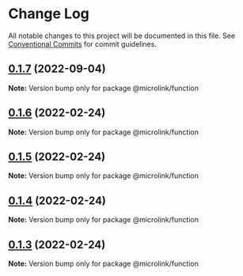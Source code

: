 # Change Log

All notable changes to this project will be documented in this file.
See [Conventional Commits](https://conventionalcommits.org) for commit guidelines.

## [0.1.7](https://github.com/microlinkhq/function/compare/v0.1.6...v0.1.7) (2022-09-04)

**Note:** Version bump only for package @microlink/function





## [0.1.6](https://github.com/microlinkhq/function/compare/v0.1.5...v0.1.6) (2022-02-24)

**Note:** Version bump only for package @microlink/function





## [0.1.5](https://github.com/microlinkhq/function/compare/v0.1.4...v0.1.5) (2022-02-24)

**Note:** Version bump only for package @microlink/function





## [0.1.4](https://github.com/microlinkhq/function/compare/v0.1.3...v0.1.4) (2022-02-24)

**Note:** Version bump only for package @microlink/function





## [0.1.3](https://github.com/microlinkhq/function/compare/v0.1.2...v0.1.3) (2022-02-24)

**Note:** Version bump only for package @microlink/function
